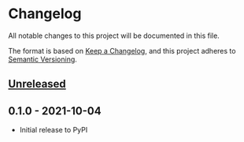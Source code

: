 # Changelog

All notable changes to this project will be documented in this file.

The format is based on [Keep a Changelog](https://keepachangelog.com/en/1.0.0/),
and this project adheres to [Semantic Versioning](https://semver.org/spec/v2.0.0.html).

## [Unreleased]


## 0.1.0 - 2021-10-04

- Initial release to PyPI

[Unreleased]: https://github.com/release-engineering/pubtools-pulp/compare/v0.1.0...HEAD
